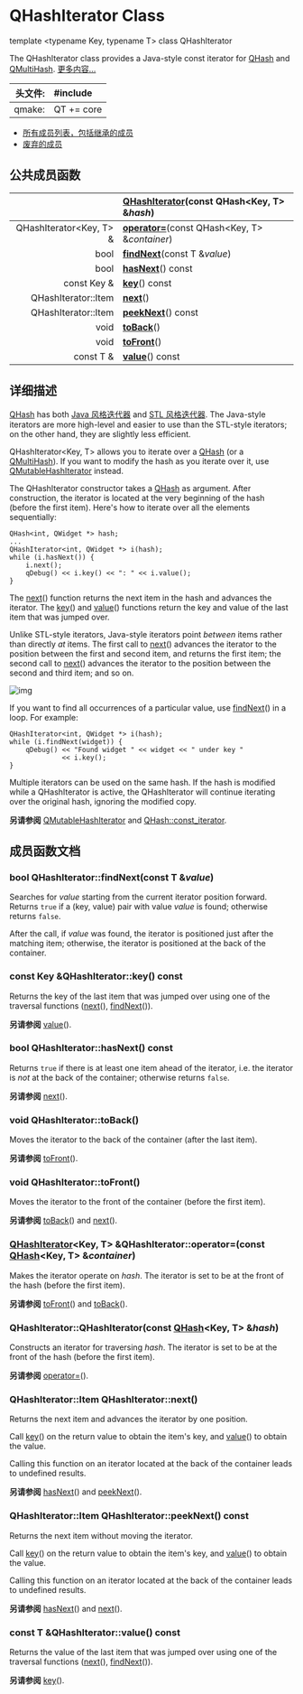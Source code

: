 # QHashIterator Class

template <typename Key, typename T> class QHashIterator

The QHashIterator class provides a Java-style const iterator for [QHash](../../H/QHash/QHash.md) and [QMultiHash](../../M/QMultiHash/QMultiHash.md). [更多内容...](QHashIterator.md#详细描述)

| 头文件: | #include <QHashIterator> |
| -------: | :------------------------ |
| qmake:  | QT += core               |

- [所有成员列表，包括继承的成员](../../H/QHash/QHashIterator-members.md)
- [废弃的成员](../../H/QHash/QHashIterator-obsolete.md)



## 公共成员函数

|                         | **[QHashIterator](QHashIterator.md#qhashiteratorqhashiteratorconst-qhashkey-t-hash)**(const QHash<Key, T> &*hash*) |
| -----------------------: | :------------------------------------------------------------ |
| QHashIterator<Key, T> & | **[operator=](QHashIterator.md#qhashiteratorkey-t-qhashiteratoroperatorconst-qhashkey-t-container)**(const QHash<Key, T> &*container*) |
| bool                    | **[findNext](QHashIterator.md#bool-qhashiteratorfindnextconst-t-value)**(const T &*value*) |
| bool                    | **[hasNext](QHashIterator.md#bool-qhashiteratorhasnext-const)**() const |
| const Key &             | **[key](QHashIterator.md#const-key-qhashiteratorkey-const)**() const |
| QHashIterator::Item     | **[next](QHashIterator.md#qhashiteratoritem-qhashiteratornext)**() |
| QHashIterator::Item     | **[peekNext](QHashIterator.md#qhashiteratoritem-qhashiteratorpeeknext-const)**() const |
| void                    | **[toBack](QHashIterator.md#void-qhashiteratortoback)**() |
| void                    | **[toFront](QHashIterator.md#void-qhashiteratortofront)**() |
| const T &               | **[value](QHashIterator.md#const-t-qhashiteratorvalue-const)**() const |



## 详细描述

[QHash](../../H/QHash/QHash.md) has both [Java 风格迭代器](../../C/Container_Classes/Container_Classes.md#Java-风格迭代器) and [STL 风格迭代器](../../C/Container_Classes/Container_Classes.md#STL-风格迭代器). The Java-style iterators are more high-level and easier to use than the STL-style iterators; on the other hand, they are slightly less efficient.

QHashIterator<Key, T> allows you to iterate over a [QHash](../../H/QHash/QHash.md) (or a [QMultiHash](../../M/QMultiHash/QMultiHash.md)). If you want to modify the hash as you iterate over it, use [QMutableHashIterator](../../M/QMutableHashIterator/QMutableHashIterator.md) instead.

The QHashIterator constructor takes a [QHash](../../H/QHash/QHash.md) as argument. After construction, the iterator is located at the very beginning of the hash (before the first item). Here's how to iterate over all the elements sequentially:

```
QHash<int, QWidget *> hash;
...
QHashIterator<int, QWidget *> i(hash);
while (i.hasNext()) {
    i.next();
    qDebug() << i.key() << ": " << i.value();
}
```

The [next](QHashIterator.md#qhashiteratoritem-qhashiteratornext)() function returns the next item in the hash and advances the iterator. The [key](QHashIterator.md#const-key-qhashiteratorkey-const)() and [value](QHashIterator.md#const-t-qhashiteratorvalue-const)() functions return the key and value of the last item that was jumped over.

Unlike STL-style iterators, Java-style iterators point *between* items rather than directly *at* items. The first call to [next](QHashIterator.md#qhashiteratoritem-qhashiteratornext)() advances the iterator to the position between the first and second item, and returns the first item; the second call to [next](QHashIterator.md#qhashiteratoritem-qhashiteratornext)() advances the iterator to the position between the second and third item; and so on.

![img](https://doc.qt.io/qt-5/images/javaiterators1.png)

If you want to find all occurrences of a particular value, use [findNext](QHashIterator.md#bool-qhashiteratorfindnextconst-t-value)() in a loop. For example:

```
QHashIterator<int, QWidget *> i(hash);
while (i.findNext(widget)) {
    qDebug() << "Found widget " << widget << " under key "
             << i.key();
}
```

Multiple iterators can be used on the same hash. If the hash is modified while a QHashIterator is active, the QHashIterator will continue iterating over the original hash, ignoring the modified copy.

**另请参阅** [QMutableHashIterator](../../M/QMutableHashIterator/QMutableHashIterator.md) and [QHash::const_iterator](../../H/QHash/QHash-const-iterator.md).

## 成员函数文档

### bool QHashIterator::findNext(const T &*value*)

Searches for *value* starting from the current iterator position forward. Returns `true` if a (key, value) pair with value *value* is found; otherwise returns `false`.

After the call, if *value* was found, the iterator is positioned just after the matching item; otherwise, the iterator is positioned at the back of the container.

### const Key &QHashIterator::key() const

Returns the key of the last item that was jumped over using one of the traversal functions ([next](QHashIterator.md#qhashiteratoritem-qhashiteratornext)(), [findNext](QHashIterator.md#bool-qhashiteratorfindnextconst-t-value)()).

**另请参阅** [value](QHashIterator.md#const-t-qhashiteratorvalue-const)().

### bool QHashIterator::hasNext() const

Returns `true` if there is at least one item ahead of the iterator, i.e. the iterator is *not* at the back of the container; otherwise returns `false`.

**另请参阅** [next](QHashIterator.md#qhashiteratoritem-qhashiteratornext)().

### void QHashIterator::toBack()

Moves the iterator to the back of the container (after the last item).

**另请参阅** [toFront](QHashIterator.md#void-qhashiteratortofront)().

### void QHashIterator::toFront()

Moves the iterator to the front of the container (before the first item).

**另请参阅** [toBack](QHashIterator.md#void-qhashiteratortoback)() and [next](QHashIterator.md#qhashiteratoritem-qhashiteratornext)().

### [QHashIterator](QHashIterator.md#qhashiteratorqhashiteratorconst-qhashkey-t-hash)<Key, T> &QHashIterator::operator=(const [QHash](../../H/QHash/QHash.md)<Key, T> &*container*)

Makes the iterator operate on *hash*. The iterator is set to be at the front of the hash (before the first item).

**另请参阅** [toFront](QHashIterator.md#void-qhashiteratortofront)() and [toBack](QHashIterator.md#void-qhashiteratortoback)().

### QHashIterator::QHashIterator(const [QHash](../../H/QHash/QHash.md)<Key, T> &*hash*)

Constructs an iterator for traversing *hash*. The iterator is set to be at the front of the hash (before the first item).

**另请参阅** [operator=](QHashIterator.md#qhashiteratorkey-t-qhashiteratoroperatorconst-qhashkey-t-container)().

### QHashIterator::Item QHashIterator::next()

Returns the next item and advances the iterator by one position.

Call [key](QHashIterator.md#const-key-qhashiteratorkey-const)() on the return value to obtain the item's key, and [value](QHashIterator.md#const-t-qhashiteratorvalue-const)() to obtain the value.

Calling this function on an iterator located at the back of the container leads to undefined results.

**另请参阅** [hasNext](QHashIterator.md#bool-qhashiteratorhasnext-const)() and [peekNext](QHashIterator.md#qhashiteratoritem-qhashiteratorpeeknext-const)().

### QHashIterator::Item QHashIterator::peekNext() const

Returns the next item without moving the iterator.

Call [key](QHashIterator.md#const-key-qhashiteratorkey-const)() on the return value to obtain the item's key, and [value](QHashIterator.md#const-t-qhashiteratorvalue-const)() to obtain the value.

Calling this function on an iterator located at the back of the container leads to undefined results.

**另请参阅** [hasNext](QHashIterator.md#bool-qhashiteratorhasnext-const)() and [next](QHashIterator.md#qhashiteratoritem-qhashiteratornext)().

### const T &QHashIterator::value() const

Returns the value of the last item that was jumped over using one of the traversal functions ([next](QHashIterator.md#qhashiteratoritem-qhashiteratornext)(), [findNext](QHashIterator.md#bool-qhashiteratorfindnextconst-t-value)()).

**另请参阅** [key](QHashIterator.md#const-key-qhashiteratorkey-const)().